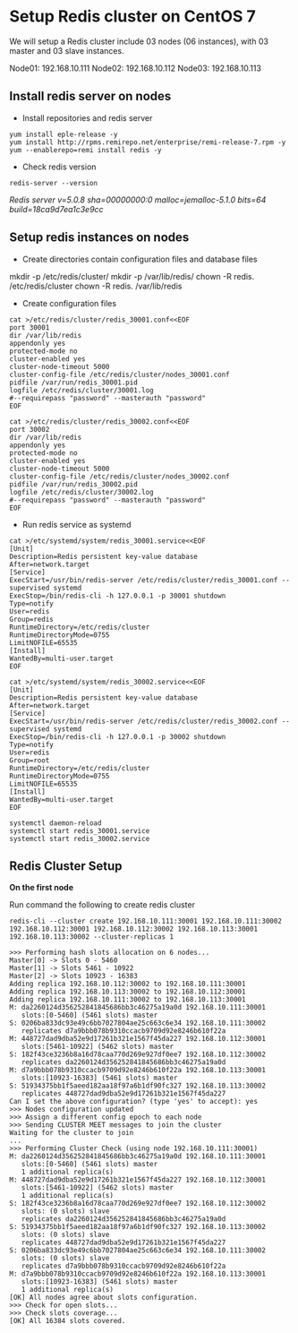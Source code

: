 # Setup Redis cluster on CentOS 7

We will setup a Redis cluster include 03 nodes (06 instances), with 03 master and 03 slave instances.

Node01: 192.168.10.111
Node02: 192.168.10.112
Node03: 192.168.10.113

## Install redis server on nodes

- Install repositories and redis server

```
yum install eple-release -y
yum install http://rpms.remirepo.net/enterprise/remi-release-7.rpm -y
yum --enablerepo=remi install redis -y
```

- Check redis version

`redis-server --version`

*Redis server v=5.0.8 sha=00000000:0 malloc=jemalloc-5.1.0 bits=64 build=18ca9d7ea1c3e9cc*

## Setup redis instances on nodes

- Create directories contain configuration files and database files

mkdir -p /etc/redis/cluster/
mkdir -p /var/lib/redis/
chown -R redis. /etc/redis/cluster
chown -R redis. /var/lib/redis

- Create configuration files

```
cat >/etc/redis/cluster/redis_30001.conf<<EOF
port 30001
dir /var/lib/redis
appendonly yes
protected-mode no
cluster-enabled yes
cluster-node-timeout 5000
cluster-config-file /etc/redis/cluster/nodes_30001.conf
pidfile /var/run/redis_30001.pid
logfile /etc/redis/cluster/30001.log
#--requirepass "password" --masterauth "password"
EOF
```

```
cat >/etc/redis/cluster/redis_30002.conf<<EOF
port 30002
dir /var/lib/redis
appendonly yes
protected-mode no
cluster-enabled yes
cluster-node-timeout 5000
cluster-config-file /etc/redis/cluster/nodes_30002.conf
pidfile /var/run/redis_30002.pid
logfile /etc/redis/cluster/30002.log
#--requirepass "password" --masterauth "password"
EOF
```

- Run redis service as systemd

```
cat >/etc/systemd/system/redis_30001.service<<EOF
[Unit]
Description=Redis persistent key-value database
After=network.target
[Service]
ExecStart=/usr/bin/redis-server /etc/redis/cluster/redis_30001.conf --supervised systemd
ExecStop=/bin/redis-cli -h 127.0.0.1 -p 30001 shutdown
Type=notify
User=redis
Group=redis
RuntimeDirectory=/etc/redis/cluster
RuntimeDirectoryMode=0755
LimitNOFILE=65535
[Install]
WantedBy=multi-user.target
EOF
```

```
cat >/etc/systemd/system/redis_30002.service<<EOF
[Unit]
Description=Redis persistent key-value database
After=network.target
[Service]
ExecStart=/usr/bin/redis-server /etc/redis/cluster/redis_30002.conf --supervised systemd
ExecStop=/bin/redis-cli -h 127.0.0.1 -p 30002 shutdown
Type=notify
User=redis
Group=root
RuntimeDirectory=/etc/redis/cluster
RuntimeDirectoryMode=0755
LimitNOFILE=65535
[Install]
WantedBy=multi-user.target
EOF
```

```
systemctl daemon-reload
systemctl start redis_30001.service
systemctl start redis_30002.service
```

## Redis Cluster Setup

**On the first node**

Run command the following to create redis cluster

`redis-cli --cluster create 192.168.10.111:30001 192.168.10.111:30002 192.168.10.112:30001 192.168.10.112:30002 192.168.10.113:30001 192.168.10.113:30002 --cluster-replicas 1`

```
>>> Performing hash slots allocation on 6 nodes...
Master[0] -> Slots 0 - 5460
Master[1] -> Slots 5461 - 10922
Master[2] -> Slots 10923 - 16383
Adding replica 192.168.10.112:30002 to 192.168.10.111:30001
Adding replica 192.168.10.113:30002 to 192.168.10.112:30001
Adding replica 192.168.10.111:30002 to 192.168.10.113:30001
M: da2260124d356252841845686bb3c46275a19a0d 192.168.10.111:30001
   slots:[0-5460] (5461 slots) master
S: 0206ba833dc93e49c6bb7027804ae25c663c6e34 192.168.10.111:30002
   replicates d7a9bbb078b9310ccacb9709d92e8246b610f22a
M: 448727dad9dba52e9d17261b321e1567f45da227 192.168.10.112:30001
   slots:[5461-10922] (5462 slots) master
S: 182f43ce3236b8a16d78caa770d269e927df0ee7 192.168.10.112:30002
   replicates da2260124d356252841845686bb3c46275a19a0d
M: d7a9bbb078b9310ccacb9709d92e8246b610f22a 192.168.10.113:30001
   slots:[10923-16383] (5461 slots) master
S: 51934375bb1f5aeed182aa18f97a6b1df90fc327 192.168.10.113:30002
   replicates 448727dad9dba52e9d17261b321e1567f45da227
Can I set the above configuration? (type 'yes' to accept): yes
>>> Nodes configuration updated
>>> Assign a different config epoch to each node
>>> Sending CLUSTER MEET messages to join the cluster
Waiting for the cluster to join
...
>>> Performing Cluster Check (using node 192.168.10.111:30001)
M: da2260124d356252841845686bb3c46275a19a0d 192.168.10.111:30001
   slots:[0-5460] (5461 slots) master
   1 additional replica(s)
M: 448727dad9dba52e9d17261b321e1567f45da227 192.168.10.112:30001
   slots:[5461-10922] (5462 slots) master
   1 additional replica(s)
S: 182f43ce3236b8a16d78caa770d269e927df0ee7 192.168.10.112:30002
   slots: (0 slots) slave
   replicates da2260124d356252841845686bb3c46275a19a0d
S: 51934375bb1f5aeed182aa18f97a6b1df90fc327 192.168.10.113:30002
   slots: (0 slots) slave
   replicates 448727dad9dba52e9d17261b321e1567f45da227
S: 0206ba833dc93e49c6bb7027804ae25c663c6e34 192.168.10.111:30002
   slots: (0 slots) slave
   replicates d7a9bbb078b9310ccacb9709d92e8246b610f22a
M: d7a9bbb078b9310ccacb9709d92e8246b610f22a 192.168.10.113:30001
   slots:[10923-16383] (5461 slots) master
   1 additional replica(s)
[OK] All nodes agree about slots configuration.
>>> Check for open slots...
>>> Check slots coverage...
[OK] All 16384 slots covered.
```